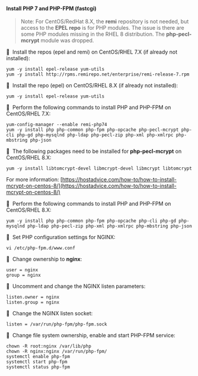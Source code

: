 #### Install PHP 7 and PHP-FPM (fastcgi)

>Note: For CentOS/RedHat 8.X, the **remi** repository is not needed, but access to the **EPEL repo** is for PHP modules. The issue is there are some PHP modules missing in the RHEL 8 distribution. The **php-pecl-mcrypt** module was dropped.

🔴 &nbsp;Install the repos (epel and remi) on CentOS/RHEL 7.X (if already not installed):
```
yum -y install epel-release yum-utils
yum -y install http://rpms.remirepo.net/enterprise/remi-release-7.rpm
```

🔴 &nbsp;Install the repo (epel) on CentOS/RHEL 8.X (if already not installed):
```
yum -y install epel-release yum-utils
```

🔴 &nbsp;Perform the following commands to install PHP and PHP-FPM on CentOS/RHEL 7.X:
```
yum-config-manager --enable remi-php74
yum -y install php php-common php-fpm php-opcache php-pecl-mcrypt php-cli php-gd php-mysqlnd php-ldap php-pecl-zip php-xml php-xmlrpc php-mbstring php-json
```

🔴 &nbsp;The following packages need to be installed for **php-pecl-mcrypt** on CentOS/RHEL 8.X:
```
yum -y install libtomcrypt-devel libmcrypt-devel libmcrypt libtomcrypt
```
For more information: [https://hostadvice.com/how-to/how-to-install-mcrypt-on-centos-8/](https://hostadvice.com/how-to/how-to-install-mcrypt-on-centos-8/)

🔴 &nbsp;Perform the following commands to install PHP and PHP-FPM on CentOS/RHEL 8.X:
```
yum -y install php php-common php-fpm php-opcache php-cli php-gd php-mysqlnd php-ldap php-pecl-zip php-xml php-xmlrpc php-mbstring php-json
```

🔴 &nbsp;Set PHP configuration settings for NGINX:
```
vi /etc/php-fpm.d/www.conf
```

🔴 &nbsp;Change ownership to **nginx**:
```
user = nginx
group = nginx
```

🔴 &nbsp;Uncomment and change the NGINX listen parameters:
```
listen.owner = nginx
listen.group = nginx
```

🔴 &nbsp;Change the  NGINX listen socket:
```
listen = /var/run/php-fpm/php-fpm.sock
```

🔴 &nbsp;Change file system ownership, enable and start PHP-FPM service:
```
chown -R root:nginx /var/lib/php
chown -R nginx:nginx /var/run/php-fpm/
systemctl enable php-fpm
systemctl start php-fpm
systemctl status php-fpm
```
